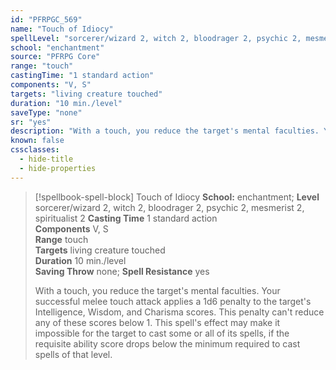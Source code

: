 ```yaml
---
id: "PFRPGC_569"
name: "Touch of Idiocy"
spellLevel: "sorcerer/wizard 2, witch 2, bloodrager 2, psychic 2, mesmerist 2, spiritualist 2"
school: "enchantment"
source: "PFRPG Core"
range: "touch"
castingTime: "1 standard action"
components: "V, S"
targets: "living creature touched"
duration: "10 min./level"
saveType: "none"
sr: "yes"
description: "With a touch, you reduce the target's mental faculties. Your successful melee touch attack applies a 1d6 penalty to the target's Intelligence, Wisdom, and Charisma scores. This penalty can't reduce any of these scores below 1.  This spell's effect may make it impossible for the target to cast some or all of its spells, if the requisite ability score drops below the minimum required to cast spells of that level."
known: false
cssclasses:
  - hide-title
  - hide-properties
---
```


> [!spellbook-spell-block] Touch of Idiocy
> **School:** enchantment; **Level** sorcerer/wizard 2, witch 2, bloodrager 2, psychic 2, mesmerist 2, spiritualist 2
> **Casting Time** 1 standard action  
> **Components** V, S  
> **Range** touch  
> **Targets** living creature touched  
> **Duration** 10 min./level  
> **Saving Throw** none; **Spell Resistance** yes
> 
> With a touch, you reduce the target's mental faculties. Your successful melee touch attack applies a 1d6 penalty to the target's Intelligence, Wisdom, and Charisma scores. This penalty can't reduce any of these scores below 1.  This spell's effect may make it impossible for the target to cast some or all of its spells, if the requisite ability score drops below the minimum required to cast spells of that level.